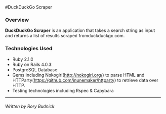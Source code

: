 #DuckDuckGo Scraper
### Overview

**DuckDuckGo Scraper** is an application that takes a search string as input and returns a list of results scraped fromduckduckgo.com.

### Technologies Used

* Ruby 2.1.0
* Ruby on Rails 4.0.3
* PostgreSQL Database
* Gems including Nokogiri(http://nokogiri.org/) to parse HTML and HTTParty(https://github.com/jnunemaker/httparty) to retrieve data over HTTP.
* Testing technologies including Rspec & Capybara

---
###### Written by Rory Budnick